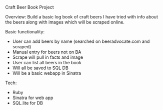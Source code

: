 Craft Beer Book Project

Overview:
Build a basic log book of craft beers I have tried with info
about the beers along with images which will be scraped online.

Basic functionality:
- User can add beers by name (searched on beeradvocate.com and scraped)
- Manual entry for beers not on BA
- Scrape will pull in facts and image
- User can list all beers in the book
- Will all be saved to SQL DB
- Will be a basic webapp in Sinatra

Tech:
- Ruby
- Sinatra for web app
- SQL.lite for DB

